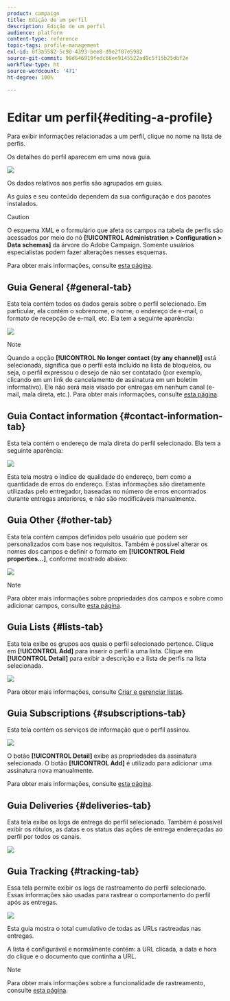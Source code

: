 ```yaml
---
product: campaign
title: Edição de um perfil
description: Edição de um perfil
audience: platform
content-type: reference
topic-tags: profile-management
exl-id: 0f3a5582-5c90-4393-bee8-d9e2f07e5982
source-git-commit: 98d646919fedc66ee9145522ad0c5f15b25dbf2e
workflow-type: ht
source-wordcount: '471'
ht-degree: 100%

---
```


# Editar um perfil{#editing-a-profile}

Para exibir informações relacionadas a um perfil, clique no nome na lista de perfis.

Os detalhes do perfil aparecem em uma nova guia.

![](assets/s_user_recipient_edit.png)

Os dados relativos aos perfis são agrupados em guias.

As guias e seu conteúdo dependem da sua configuração e dos pacotes instalados.

>[!CAUTION]
>
>O esquema XML e o formulário que afeta os campos na tabela de perfis são acessados por meio do nó **[!UICONTROL Administration > Configuration > Data schemas]** da árvore do Adobe Campaign. Somente usuários especialistas podem fazer alterações nesses esquemas.
>
>Para obter mais informações, consulte [esta página](../../configuration/using/about-schema-edition.md).

## Guia General {#general-tab}

Esta tela contém todos os dados gerais sobre o perfil selecionado. Em particular, ela contém o sobrenome, o nome, o endereço de e-mail, o formato de recepção de e-mail, etc. Ela tem a seguinte aparência:

![](assets/s_ncs_user_profile_general_tab.png)

>[!NOTE]
>
>Quando a opção **[!UICONTROL No longer contact (by any channel)]** está selecionada, significa que o perfil está incluído na lista de bloqueios, ou seja, o perfil expressou o desejo de não ser contatado (por exemplo, clicando em um link de cancelamento de assinatura em um boletim informativo). Ele não será mais visado por entregas em nenhum canal (e-mail, mala direta, etc.). Para obter mais informações, consulte [esta página](../../delivery/using/understanding-quarantine-management.md).

## Guia Contact information {#contact-information-tab}

Esta tela contém o endereço de mala direta do perfil selecionado. Ela tem a seguinte aparência:

![](assets/s_ncs_user_profile_details_tab.png)

Esta tela mostra o índice de qualidade do endereço, bem como a quantidade de erros do endereço. Estas informações são diretamente utilizadas pelo entregador, baseadas no número de erros encontrados durante entregas anteriores, e não são modificáveis manualmente.

## Guia Other {#other-tab}

Esta tela contém campos definidos pelo usuário que podem ser personalizados com base nos requisitos. Também é possível alterar os nomes dos campos e definir o formato em **[!UICONTROL Field properties...]**, conforme mostrado abaixo:

![](assets/s_ncs_user_profile_others_tab.png)

>[!NOTE]
>
>Para obter mais informações sobre propriedades dos campos e sobre como adicionar campos, consulte [esta página](../../configuration/using/new-field-wizard.md).

## Guia Lists {#lists-tab}

Esta tela exibe os grupos aos quais o perfil selecionado pertence. Clique em **[!UICONTROL Add]** para inserir o perfil a uma lista. Clique em **[!UICONTROL Detail]** para exibir a descrição e a lista de perfis na lista selecionada.

![](assets/s_ncs_user_profile_groups_tab_details.png)

Para obter mais informações, consulte [Criar e gerenciar listas](../../platform/using/creating-and-managing-lists.md).

## Guia Subscriptions {#subscriptions-tab}

Esta tela contém os serviços de informação que o perfil assinou.

![](assets/s_ncs_user_profile_subscript_tab_details.png)

O botão **[!UICONTROL Detail]** exibe as propriedades da assinatura selecionada. O botão **[!UICONTROL Add]** é utilizado para adicionar uma assinatura nova manualmente.

Para obter mais informações, consulte [esta página](../../delivery/using/managing-subscriptions.md).

## Guia Deliveries {#deliveries-tab}

Esta tela exibe os logs de entrega do perfil selecionado. Também é possível exibir os rótulos, as datas e os status das ações de entrega endereçadas ao perfil por todos os canais.

![](assets/s_ncs_user_profile_delivery_tab.png)

## Guia Tracking {#tracking-tab}

Essa tela permite exibir os logs de rastreamento do perfil selecionado. Essas informações são usadas para rastrear o comportamento do perfil após as entregas.

![](assets/s_ncs_user_profile_tracking_tab.png)

Esta guia mostra o total cumulativo de todas as URLs rastreadas nas entregas.

A lista é configurável e normalmente contém: a URL clicada, a data e hora do clique e o documento que continha a URL.

>[!NOTE]
>
>Para obter mais informações sobre a funcionalidade de rastreamento, consulte [esta página](../../delivery/using/delivery-dashboard.md).
